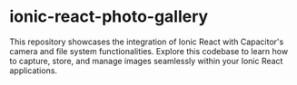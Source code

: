 # ionic-react-photo-gallery
This repository showcases the integration of Ionic React with Capacitor's camera and file system functionalities. Explore this codebase to learn how to capture, store, and manage images seamlessly within your Ionic React applications.
